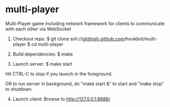 # multi-player

Multi-Player game including network framework for clients to communicate with each other via WebSocket

1. Checkout repo:
$ git clone ssh://git@ssh.github.com/hookbot/multi-player
$ cd multi-player

2. Build dependencies:
$ make

3. Launch server:
$ make start

Hit CTRL-C to stop if you launch in the foreground.

OR to run server in background, do "make start &" to start and "make stop" to shutdown.

4. Launch client:
Browse to http://127.0.0.1:8888/
